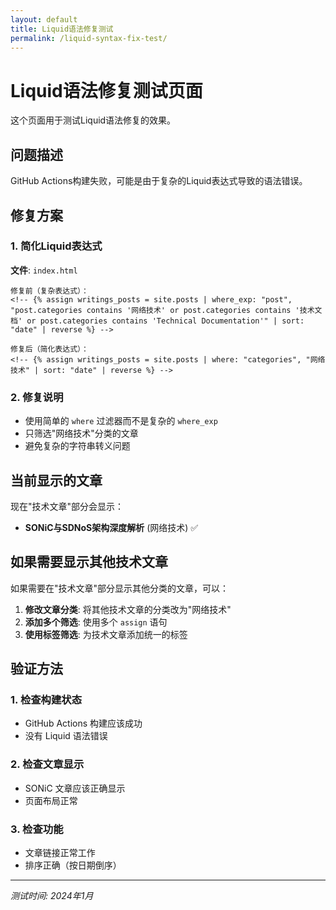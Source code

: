 ```yaml
---
layout: default
title: Liquid语法修复测试
permalink: /liquid-syntax-fix-test/
---
```


# Liquid语法修复测试页面

这个页面用于测试Liquid语法修复的效果。

## 问题描述

GitHub Actions构建失败，可能是由于复杂的Liquid表达式导致的语法错误。

## 修复方案

### 1. 简化Liquid表达式
**文件**: `index.html`

```text
修复前（复杂表达式）：
<!-- {% assign writings_posts = site.posts | where_exp: "post", "post.categories contains '网络技术' or post.categories contains '技术文档' or post.categories contains 'Technical Documentation'" | sort: "date" | reverse %} -->

修复后（简化表达式）：
<!-- {% assign writings_posts = site.posts | where: "categories", "网络技术" | sort: "date" | reverse %} -->
```

### 2. 修复说明
- 使用简单的 `where` 过滤器而不是复杂的 `where_exp`
- 只筛选"网络技术"分类的文章
- 避免复杂的字符串转义问题

## 当前显示的文章

现在"技术文章"部分会显示：
- **SONiC与SDNoS架构深度解析** (网络技术) ✅

## 如果需要显示其他技术文章

如果需要在"技术文章"部分显示其他分类的文章，可以：

1. **修改文章分类**: 将其他技术文章的分类改为"网络技术"
2. **添加多个筛选**: 使用多个 `assign` 语句
3. **使用标签筛选**: 为技术文章添加统一的标签

## 验证方法

### 1. 检查构建状态
- GitHub Actions 构建应该成功
- 没有 Liquid 语法错误

### 2. 检查文章显示
- SONiC 文章应该正确显示
- 页面布局正常

### 3. 检查功能
- 文章链接正常工作
- 排序正确（按日期倒序）

---

*测试时间: 2024年1月*
